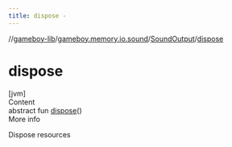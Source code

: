 ```yaml
---
title: dispose -
---
```

//[gameboy-lib](../../index.md)/[gameboy.memory.io.sound](../index.md)/[SoundOutput](index.md)/[dispose](dispose.md)



# dispose  
[jvm]  
Content  
abstract fun [dispose](dispose.md)()  
More info  


Dispose resources

  



